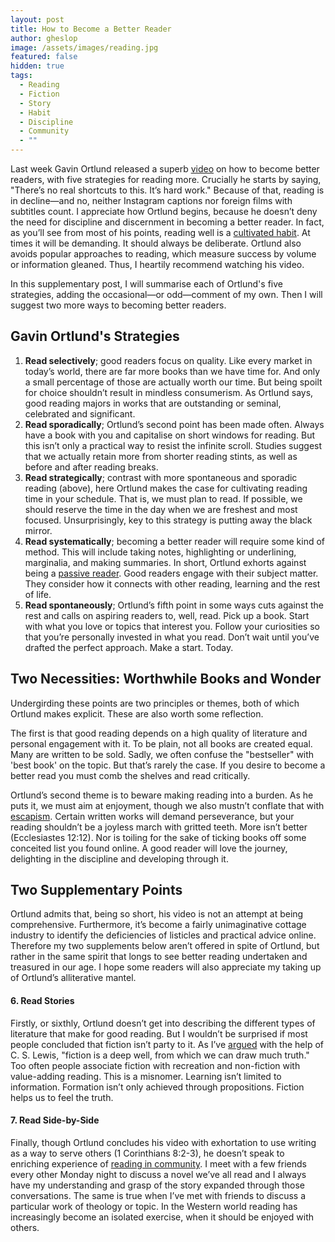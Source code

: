 ```yaml
---
layout: post
title: How to Become a Better Reader
author: gheslop
image: /assets/images/reading.jpg
featured: false
hidden: true
tags:
  - Reading
  - Fiction
  - Story
  - Habit
  - Discipline
  - Community
  - ""
---
```

Last week Gavin Ortlund released a superb [video](https://www.youtube.com/watch?v=cknkEYf1u4g&t=17s) on how to become better readers, with five strategies for reading more. Crucially he starts by saying, "There’s no real shortcuts to this. It’s hard work." Because of that, reading is in decline—and no, neither Instagram captions nor foreign films with subtitles count. I appreciate how Ortlund begins, because he doesn’t deny the need for discipline and discernment in becoming a better reader. In fact, as you’ll see from most of his points, reading well is a [cultivated habit](https://rekindle.co.za/content/2020-07-31-fridays-with-fred). At times it will be demanding. It should always be deliberate. Ortlund also avoids popular approaches to reading, which measure success by volume or information gleaned. Thus, I heartily recommend watching his video.

In this supplementary post, I will summarise each of Ortlund's five strategies, adding the occasional—or odd—comment of my own. Then I will suggest two more ways to becoming better readers.

## Gavin Ortlund's Strategies

1. **Read selectively**; good readers focus on quality. Like every market in today’s world, there are far more books than we have time for. And only a small percentage of those are actually worth our time. But being spoilt for choice shouldn’t result in mindless consumerism. As Ortlund says, good reading majors in works that are outstanding or seminal, celebrated and significant.
2. **Read sporadically**; Ortlund’s second point has been made often. Always have a book with you and capitalise on short windows for reading. But this isn’t only a practical way to resist the infinite scroll. Studies suggest that we actually retain more from shorter reading stints, as well as before and after reading breaks.
3. **Read strategically**; contrast with more spontaneous and sporadic reading (above), here Ortlund makes the case for cultivating reading time in your schedule. That is, we must plan to read. If possible, we should reserve the time in the day when we are freshest and most focused. Unsurprisingly, key to this strategy is putting away the black mirror.
4. **Read systematically**; becoming a better reader will require some kind of method. This will include taking notes, highlighting or underlining, marginalia, and making summaries. In short, Ortlund exhorts against being a [passive reader](https://rekindle.co.za/content/2023-12-06-escapism-literature). Good readers engage with their subject matter. They consider how it connects with other reading, learning and the rest of life.
5. **Read spontaneously**; Ortlund’s fifth point in some ways cuts against the rest and calls on aspiring readers to, well, read. Pick up a book. Start with what you love or topics that interest you. Follow your curiosities so that you’re personally invested in what you read. Don’t wait until you’ve drafted the perfect approach. Make a start. Today.

## Two Necessities: Worthwhile Books and Wonder

Undergirding these points are two principles or themes, both of which Ortlund makes explicit. These are also worth some reflection.

The first is that good reading depends on a high quality of literature and personal engagement with it. To be plain, not all books are created equal. Many are written to be sold. Sadly, we often confuse the "bestseller" with 'best book' on the topic. But that’s rarely the case. If you desire to become a better read you must comb the shelves and read critically.

Ortlund’s second theme is to beware making reading into a burden. As he puts it, we must aim at enjoyment, though we also mustn’t conflate that with [escapism](https://rekindle.co.za/content/2023-12-06-escapism-literature). Certain written works will demand perseverance, but your reading shouldn’t be a joyless march with gritted teeth. More isn’t better (Ecclesiastes 12:12). Nor is toiling for the sake of ticking books off some conceited list you found online. A good reader will love the journey, delighting in the discipline and developing through it.

## Two Supplementary Points

Ortlund admits that, being so short, his video is not an attempt at being comprehensive. Furthermore, it’s become a fairly unimaginative cottage industry to identify the deficiencies of listicles and practical advice online. Therefore my two supplements below aren’t offered in spite of Ortlund, but rather in the same spirit that longs to see better reading undertaken and treasured in our age. I hope some readers will also appreciate my taking up of Ortlund’s alliterative mantel.

#### 6. Read Stories

Firstly, or sixthly, Ortlund doesn’t get into describing the different types of literature that make for good reading. But I wouldn’t be surprised if most people concluded that fiction isn’t party to it. As I’ve [argued](https://rekindle.co.za/content/2022-06-09-reading-fiction) with the help of C. S. Lewis, "fiction is a deep well, from which we can draw much truth." Too often people associate fiction with recreation and non-fiction with value-adding reading. This is a misnomer. Learning isn’t limited to information. Formation isn’t only achieved through propositions. Fiction helps us to feel the truth.

#### 7. Read Side-by-Side

Finally, though Ortlund concludes his video with exhortation to use writing as a way to serve others (1 Corinthians 8:2-3), he doesn’t speak to enriching experience of [reading in community](https://rekindle.co.za/content/2021-10-14-the-power-of-story-to-form-community-reading-together). I meet with a few friends every other Monday night to discuss a novel we’ve all read and I always have my understanding and grasp of the story expanded through those conversations. The same is true when I’ve met with friends to discuss a particular work of theology or topic. In the Western world reading has increasingly become an isolated exercise, when it should be enjoyed with others.